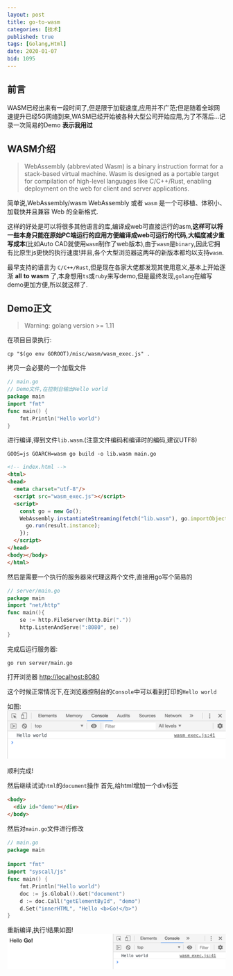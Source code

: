 ```yaml
---
layout: post
title: go-to-wasm
categories: [技术]
published: true
tags: [Golang,Html]
date: 2020-01-07
bid: 1095
---
```


## 前言
WASM已经出来有一段时间了,但是限于加载速度,应用并不广范;但是随着全球网速提升已经5G网络到来,WASM已经开始被各种大型公司开始应用,为了不落后...记录一次简易的Demo __表示我用过__

## WASM介绍
>WebAssembly (abbreviated Wasm) is a binary instruction format for a stack-based virtual machine. Wasm is designed as a portable target for compilation of high-level languages like C/C++/Rust, enabling deployment on the web for client and server applications.

简单说,WebAssembly/wasm WebAssembly 或者 ```wasm``` 是一个可移植、体积小、加载快并且兼容 Web 的全新格式.

这样的好处是可以将很多其他语言的库,编译成web可直接运行的asm,__这样可以将一些本身只能在原始PC端运行的应用方便编译成web可运行的代码,大幅度减少重写成本__(比如Auto CAD就使用```wasm```制作了web版本),由于```wasm```是```binary```,因此它拥有比原生js更快的执行速度!并且,各个大型浏览器这两年的新版本都均以支持```wasm```.

最早支持的语言为 ```C/C++/Rust```,但是现在各家大佬都发现其使用意义,基本上开始逐渐 __all__ __to__ __wasm__ 了,本身想用```ts```或```ruby```来写demo,但是最终发现,```golang```在编写demo更加方便,所以就这样了.

## Demo正文
> Warning: golang version >= 1.11 

在项目目录执行:
```
cp "$(go env GOROOT)/misc/wasm/wasm_exec.js" .
```
拷贝一会必要的一个加载文件

```go
// main.go 
// Demo文件,在控制台输出Hello world
package main
import "fmt"
func main() {
	fmt.Println("Hello world")
}
```

进行编译,得到文件```lib.wasm```.(注意文件编码和编译时的编码,建议UTF8)
```
GOOS=js GOARCH=wasm go build -o lib.wasm main.go
```

```html
<!-- index.html -->
<html>
<head>
  <meta charset="utf-8"/>
  <script src="wasm_exec.js"></script>
  <script>
    const go = new Go();
    WebAssembly.instantiateStreaming(fetch("lib.wasm"), go.importObject).then((result) => {
      go.run(result.instance);
    });
  </script>
</head>
<body></body>
</html>
```

然后是需要一个执行的服务器来代理这两个文件,直接用go写个简易的
```go
// server/main.go
package main
import "net/http"
func main(){
	se := http.FileServer(http.Dir("."))
	http.ListenAndServe(":8080", se)
}
```

完成后运行服务器:
```
go run server/main.go
```

打开浏览器 [http://localhost:8080](http://localhost:8080)

这个时候正常情况下,在浏览器控制台的```Console```中可以看到打印的```Hello world```

如图:
![输出1](/public/images/001.png)

顺利完成!

然后继续试试```html```的```document```操作
首先,给html增加一个div标签
```html
<body>
  <div id="demo"></div>
</body>
```

然后对```main.go```文件进行修改
```go
// main.go
package main

import "fmt"
import "syscall/js"
func main() {
	fmt.Println("Hello world")
	doc := js.Global().Get("document")
	d := doc.Call("getElementById", "demo")
	d.Set("innerHTML", "Hello <b>Go!</b>")
}
```

重新编译,执行!结果如图!
![输出2](/public/images/002.png)



